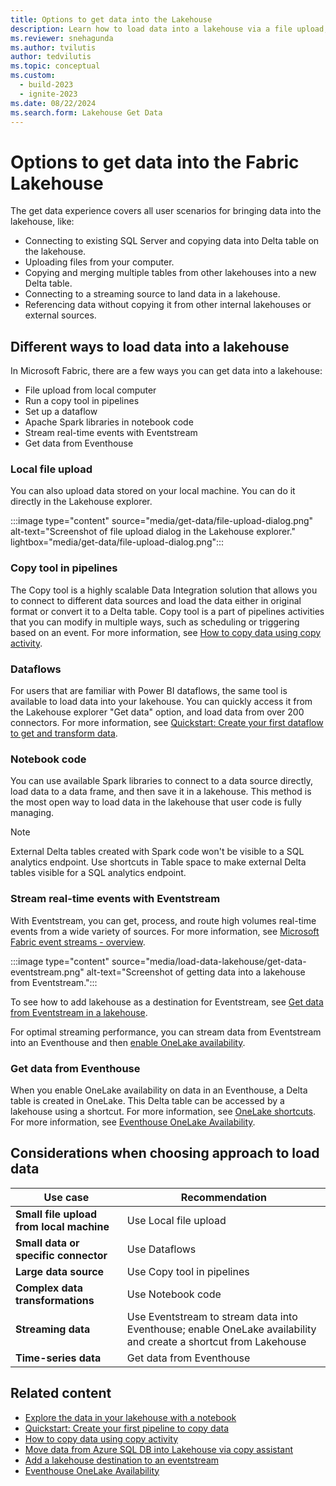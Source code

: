 ```yaml
---
title: Options to get data into the Lakehouse
description: Learn how to load data into a lakehouse via a file upload, Apache Spark libraries in notebook code, and the copy tool in pipelines.
ms.reviewer: snehagunda
ms.author: tvilutis
author: tedvilutis
ms.topic: conceptual
ms.custom:
  - build-2023
  - ignite-2023
ms.date: 08/22/2024
ms.search.form: Lakehouse Get Data
---
```


# Options to get data into the Fabric Lakehouse

The get data experience covers all user scenarios for bringing data into the lakehouse, like:

- Connecting to existing SQL Server and copying data into Delta table on the lakehouse.
- Uploading files from your computer.
- Copying and merging multiple tables from other lakehouses into a new Delta table.
- Connecting to a streaming source to land data in a lakehouse.
- Referencing data without copying it from other internal lakehouses or external sources.

## Different ways to load data into a lakehouse

In Microsoft Fabric, there are a few ways you can get data into a lakehouse:

- File upload from local computer
- Run a copy tool in pipelines
- Set up a dataflow
- Apache Spark libraries in notebook code
- Stream real-time events with Eventstream
- Get data from Eventhouse

### Local file upload

You can also upload data stored on your local machine. You can do it directly in the Lakehouse explorer.

:::image type="content" source="media/get-data/file-upload-dialog.png" alt-text="Screenshot of file upload dialog in the Lakehouse explorer." lightbox="media/get-data/file-upload-dialog.png":::

### Copy tool in pipelines

The Copy tool is a highly scalable Data Integration solution that allows you to connect to different data sources and load the data either in original format or convert it to a Delta table. Copy tool is a part of pipelines activities that you can modify in multiple ways, such as scheduling or triggering based on an event. For more information, see [How to copy data using copy activity](../data-factory/copy-data-activity.md).

### Dataflows

For users that are familiar with Power BI dataflows, the same tool is available to load data into your lakehouse. You can quickly access it from the Lakehouse explorer "Get data" option, and load data from over 200 connectors. For more information, see [Quickstart: Create your first dataflow to get and transform data](../data-factory/create-first-dataflow-gen2.md).

### Notebook code

You can use available Spark libraries to connect to a data source directly, load data to a data frame, and then save it in a lakehouse. This method is the most open way to load data in the lakehouse that user code is fully managing.

> [!NOTE]
> External Delta tables created with Spark code won't be visible to a SQL analytics endpoint. Use shortcuts in Table space to make external Delta tables visible for a SQL analytics endpoint.

### Stream real-time events with Eventstream

With Eventstream, you can get, process, and route high volumes real-time events from a wide variety of sources. For more information, see [Microsoft Fabric event streams - overview](../real-time-intelligence/event-streams/overview.md). 

:::image type="content" source="media/load-data-lakehouse/get-data-eventstream.png" alt-text="Screenshot of getting data into a lakehouse from Eventstream.":::

To see how to add lakehouse as a destination for Eventstream, see [Get data from Eventstream in a lakehouse](../real-time-intelligence/event-streams/get-data-from-eventstream-in-multiple-fabric-items.md#get-data-from-eventstream-in-a-lakehouse).

For optimal streaming performance, you can stream data from Eventstream into an Eventhouse and then [enable OneLake availability](#get-data-from-eventhouse).

### Get data from Eventhouse

When you enable OneLake availability on data in an Eventhouse, a Delta table is created in OneLake. This Delta table can be accessed by a lakehouse using a shortcut. For more information, see [OneLake shortcuts](../onelake/onelake-shortcuts.md). For more information, see [Eventhouse OneLake Availability](../real-time-intelligence/event-house-onelake-availability.md).

## Considerations when choosing approach to load data

| **Use case** | **Recommendation** |
|---|---|
| **Small file upload from local machine** | Use Local file upload |
| **Small data or specific connector** | Use Dataflows |
| **Large data source** | Use Copy tool in pipelines |
| **Complex data transformations** | Use Notebook code |
| **Streaming data** | Use Eventstream to stream data into Eventhouse; enable OneLake availability and create a shortcut from Lakehouse|
| **Time-series data** | Get data from Eventhouse |

## Related content

- [Explore the data in your lakehouse with a notebook](lakehouse-notebook-explore.md)
- [Quickstart: Create your first pipeline to copy data](../data-factory/create-first-pipeline-with-sample-data.md)
- [How to copy data using copy activity](../data-factory/copy-data-activity.md)
- [Move data from Azure SQL DB into Lakehouse via copy assistant](../data-factory/tutorial-move-data-lakehouse-copy-assistant.md)
- [Add a lakehouse destination to an eventstream](../real-time-intelligence/event-streams/add-destination-lakehouse.md)
- [Eventhouse OneLake Availability](../real-time-intelligence/event-house-onelake-availability.md)
